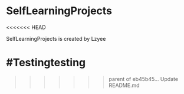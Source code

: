 # SelfLearningProjects
<<<<<<< HEAD

SelfLearningProjects is created by Lzyee

#Testingtesting
=======
>>>>>>> parent of eb45b45... Update README.md
